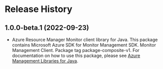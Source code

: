 # Release History

## 1.0.0-beta.1 (2022-09-23)

- Azure Resource Manager Monitor client library for Java. This package contains Microsoft Azure SDK for Monitor Management SDK. Monitor Management Client. Package tag package-composite-v1. For documentation on how to use this package, please see [Azure Management Libraries for Java](https://aka.ms/azsdk/java/mgmt).
